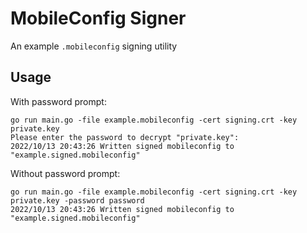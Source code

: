# MobileConfig Signer

An example `.mobileconfig` signing utility

## Usage

With password prompt:

```console
go run main.go -file example.mobileconfig -cert signing.crt -key private.key
Please enter the password to decrypt "private.key":
2022/10/13 20:43:26 Written signed mobileconfig to "example.signed.mobileconfig"
```

Without password prompt:

```console
go run main.go -file example.mobileconfig -cert signing.crt -key private.key -password password
2022/10/13 20:43:26 Written signed mobileconfig to "example.signed.mobileconfig"
```